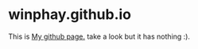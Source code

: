 # winphay.github.io
This is [My github page.](http://www.example.com/) take a look but it has nothing :).
